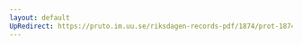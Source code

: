 ```yaml
---
layout: default
UpRedirect: https://pruto.im.uu.se/riksdagen-records-pdf/1874/prot-1874--fk--211/prot-1874--fk--211_006.pdf
---
```

